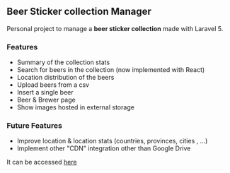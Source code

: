 ## Beer Sticker collection Manager

Personal project to manage a **beer sticker collection** made with Laravel 5.

### Features

- Summary of the collection stats
- Search for beers in the collection (now implemented with React)
- Location distribution of the beers
- Upload beers from a csv
- Insert a single beer
- Beer & Brewer page
- Show images hosted in external storage

### Future Features

- Improve location & location stats (countries, provinces, cities , ...)
- Implement other "CDN" integration other than Google Drive

It can be accessed [here](http://larabeers.herokuapp.com)

